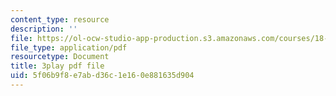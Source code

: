 ```yaml
---
content_type: resource
description: ''
file: https://ol-ocw-studio-app-production.s3.amazonaws.com/courses/18-06sc-linear-algebra-fall-2011/5f06b9f8e7abd36c1e160e881635d904_pz3zyUO2gpM.pdf
file_type: application/pdf
resourcetype: Document
title: 3play pdf file
uid: 5f06b9f8-e7ab-d36c-1e16-0e881635d904
---
```

